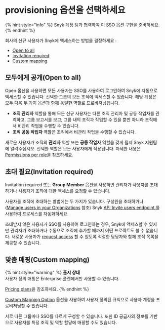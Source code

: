 # provisioning 옵션을 선택하세요

{% hint style="info" %}
Snyk 계정 팀과 협력하여 이 SSO 옵션 구현을 준비하세요.
{% endhint %}

회사의 신규 사용자가 Snyk에 액세스하는 방법을 결정하세요 :

* [Open to all](choose-a-provisioning-option.md#open-to-all)
* [Invitation required](choose-a-provisioning-option.md#invitation-required)
* [Custom mapping](choose-a-provisioning-option.md#custom-mapping)

## 모두에게 공개(Open to all)

Open 옵션을 사용하면 모든 사용자는 SSO를 사용하여 로그인하여 Snyk에 자동으로 액세스할 수 있습니다. 선택한 그룹의 모든 조직에 액세스할 수 있습니다. 해당 계정은 모두 다음 두 가지 옵션과 함께 동일한 역할로 프로비저닝됩니다.

* **조직 관리자** 역할을 통해 모든 신규 사용자는 다른 조직 관리자 및 공동 작업자를 관리하고, 그룹 보고서를 보고, 그룹 내의 조직과 작업할 수 있을 뿐만 아니라 조직에서 비관리 작업을 수행할 수 있습니다.
* **조직 공동 작업자** 역할은 조직에서 비관리 작업을 수행할 수 있습니다.

새로운 사용자가 조직의 **관리자** 역할 또는 **공동 작업자** 역할을 갖게 될지 Snyk 지원팀에 알려주십시오. 선택한 역할은 모든 사용자에게 적용됩니다. 자세한 내용은 [Permissions per role](broken-reference/)을 참조하세요.

## 초대 필요(Invitation required)

Invitation required 또는 **Group Member** 옵션을 사용하면 관리자가 사용자를 초대하거나 사용자가 조직에 대한 액세스를 요청할 수 있습니다.

사용자를 조직에 초대하는 방법에는 두 가지가 있습니다. 구성원을 초대하거나([Manage users in your Organizations](../../snyk-admin/manage-users-in-organizations-and-groups/manage-users-in-organizations.md) 참조) Snyk [API Invite users endpoint.](https://snyk.docs.apiary.io/#reference/organizations/user-invitation-to-organization/invite-users)를 사용하여 프로세스를 자동화하세요.&#x20;

초대받지 않은 사용자가 SSO를 사용하여 로그인하는 경우, Snyk에 액세스할 수 있지만 관리자가 초대하거나 수동으로 조직에 추가할 때까지 어떤 프로젝트도 볼 수 없습니다. 새로운 사용자가 [request access](https://docs.snyk.io/user-and-group-management/managing-users-and-permissions/organization-access-requests) 할 수 있도록 적절한 담당자와 함께 조직 목록을 제공할 수 있습니다.

## 맞춤 매핑(Custom mapping)

{% hint style="warning" %}
**출시 상태**\
사용자 정의 매핑은 Enterprise 플랜에서만 사용할 수 있습니다.

[Pricing plans](https://snyk.io/plans)을 참조하세요.
{% endhint %}

[Custom Mapping Option](custom-mapping-option/) 옵션을 사용하여 사용자 정의된 규칙으로 사용자 계정을 프로비저닝할 수 있습니다.

서로 다른 그룹마다 SSO를 다르게 구성할 수 있습니다. 또한 ID 공급자의 정보를 기반으로 사용자를 특정 조직 및 역할 할당에 매핑할 수도 있습니다.
